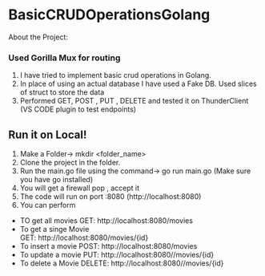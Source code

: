 # BasicCRUDOperationsGolang

About the Project:
### Used Gorilla Mux for routing 
1. I have tried to implement basic crud operations in Golang.
2. In place of using an actual database I have used a Fake DB. Used slices of struct to store the data
3. Performed GET, POST , PUT , DELETE and tested it on ThunderClient (VS CODE plugin to test endpoints)


## Run it on Local!
1. Make a Folder-> mkdir <folder_name>
2. Clone the project in the folder.
3. Run the main.go file using the command->  go run main.go (Make sure you have go installed)
4. You will get a firewall pop , accept it
5. The code will run on port :8080  (http://localhost:8080)
6. You can perform
-  TO get all movies
   GET: http://localhost:8080/movies
-  To get a singe Movie    
   GET:  http://localhost:8080/movies/{id}
-  To insert a movie
   POST: http://localhost:8080/movies
-  To update a movie
   PUT: http://localhost:8080//movies/{id}
- To delete a Movie
   DELETE: http://localhost:8080//movies/{id}

